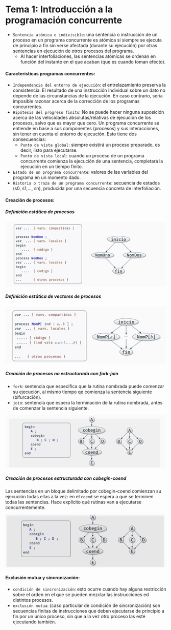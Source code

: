 # Tema 1: Introducción a la programación concurrente

* `Sentencia atómica o indivisible`: una sentencia o instrucción de un proceso en un programa concurrente es atómica si siempre se ejecuta de principio a fin sin verse afectada (durante su ejecución) por otras sentencias en ejecución de otros procesos del programa.
    * Al hacer interfoliaciones, las sentencias atómicas se ordenan en función del instante en el que acaban (que es cuando toman efecto).

  
#### Características programas concurrentes:
* `Independencia del entorno de ejecución`: el entrelazamiento preserva la consistencia. El resultado de una instrucción individual sobre un dato no depende de las circunstancias de la ejecución. En caso contrario, sería imposible razonar acerca de la corrección de los programas concurrentes.
* `Hipótesis del progreso finito`: No se puede hacer ninguna suposición acerca de las velocidades absolutas/relativas de ejecución de los procesos, salvo que es mayor que cero. Un programa concurrente se entiende en base a sus componentes (procesos) y sus interacciones, sin tener en cuenta el entorno de ejecución. Esto tiene dos consecuencias:
    * `Punto de vista global`: siempre existirá un proceso preparado, es decir, listo para ejecutarse.
    * `Punto de vista local`: cuando un proceso de un programa concurrente comienza la ejecución de una sentencia, completará la ejecución en un tiempo finito.
* `Estado de un programa concurrente`: valores de las variables del programa en un momento dado.
* `Historia o traza de un programa concurrente`: secuencia de estados (s0, s1,..., sn), producida por una secuencia concreta de interfoliación.
  
#### Creación de procesos:

##### Definición estática de procesos

![alt text](./images/1.png "definicion estatica de procesos")

##### Definición estática de vectores de procesos

![alt text](./images/2.png "definicion estatica de vectores de procesos")


##### Creación de procesos no estructurada con fork-join

* `fork`: sentencia que especifica que la rutina nombrada puede comenzar su ejecución, al mismo tiempo qe comienza la sentencia siguiente (bifurcación).
* `join`: sentencia que espera la terminación de la rutina nombrada, antes de comenzar la sentencia siguiente.

![alt text](./images/3.png "definicion no estructurada de procesos")

##### Creación de procesos estructurada con cobegin-coend

Las sentencias en un bloque delimitado por cobegin-coend comienzan su ejecución todas ellas a la vez: en el `coend` se espera a que se terminen todas las sentencias. Hace explícito qué rutinas van a ejecutarse concurrentemente.

![alt text](./images/4.png "definicion estructurada de procesos")


#### Exclusión mutua y sincronización:

* `condición de sincronización`: esto ocurre cuando hay alguna restricción sobre el orden en el que se pueden mezclar las instrucciones ed distintos procesos.
* `exclusión mutua`: (caso particular de condición de sincronización) son secuencias finitas de instrucciones que deben ejecutarse de principio a fin por un único proceso, sin que a la vez otro proceso las esté ejecutando también.
